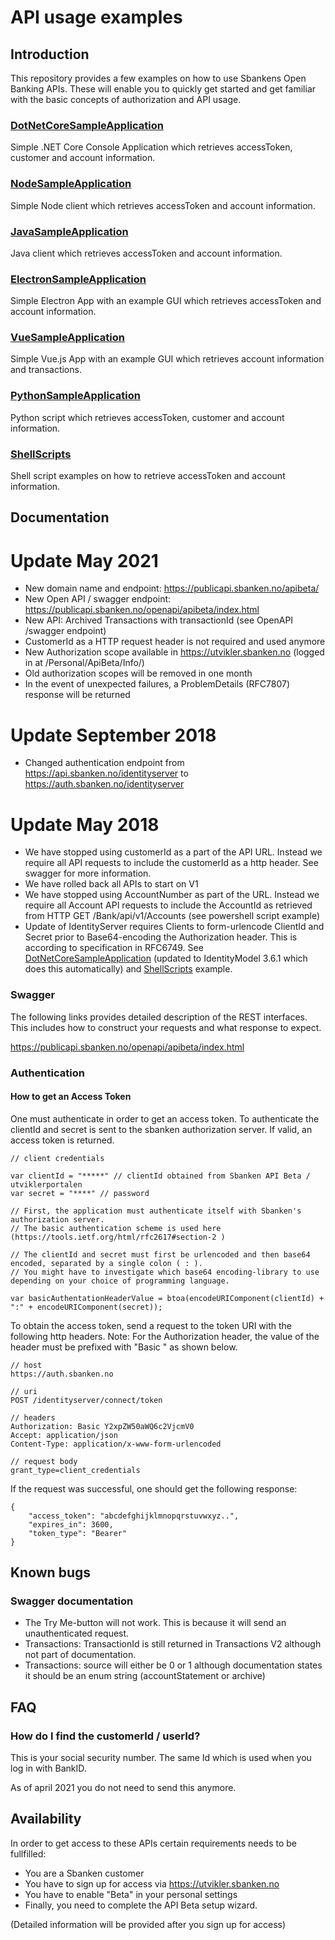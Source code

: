 # API usage examples

## Introduction

This repository provides a few examples on how to use Sbankens Open Banking APIs. These will enable you to quickly get started and get familiar with the basic concepts of authorization and API usage.

### [DotNetCoreSampleApplication](./DotNetCoreSampleApplication/)
Simple .NET Core Console Application which retrieves accessToken, customer and account information.

### [NodeSampleApplication](./NodeSampleApplication/)
Simple Node client which retrieves accessToken and account information.

### [JavaSampleApplication](./JavaSampleApplication/)
Java client which retrieves accessToken and account information.

### [ElectronSampleApplication](./ElectronSampleApplication/)
Simple Electron App with an example GUI which retrieves accessToken and account information.

### [VueSampleApplication](./VueSampleApplication/)
Simple Vue.js App with an example GUI which retrieves account information and transactions.

### [PythonSampleApplication](./PythonSampleApplication/)
Python script which retrieves accessToken, customer and account information.

### [ShellScripts](./ShellScripts/)
Shell script examples on how to retrieve accessToken and account information.

## Documentation 

# Update May 2021

* New domain name and endpoint: https://publicapi.sbanken.no/apibeta/
* New Open API / swagger endpoint: https://publicapi.sbanken.no/openapi/apibeta/index.html
* New API: Archived Transactions with transactionId (see OpenAPI /swagger endpoint)
* CustomerId as a HTTP request header is not required and used anymore
* New Authorization scope available in https://utvikler.sbanken.no (logged in at /Personal/ApiBeta/Info/)
* Old authorization scopes will be removed in one month
* In the event of unexpected failures, a ProblemDetails (RFC7807) response will be returned

# Update September 2018

* Changed authentication endpoint from https://api.sbanken.no/identityserver to https://auth.sbanken.no/identityserver


# Update May 2018

* We have stopped using customerId as a part of the API URL. Instead we require all API requests to include the customerId as a http header. See swagger for more information.
* We have rolled back all APIs to start on V1
* We have stopped using AccountNumber as part of the URL. Instead we require all Account API requests to include the AccountId as retrieved from HTTP GET /Bank/api/v1/Accounts (see powershell script example)
* Update of IdentityServer requires Clients to form-urlencode ClientId and Secret prior to Base64-encoding the Authorization header. This is according to specification in RFC6749. See [DotNetCoreSampleApplication](./DotNetCoreSampleApplication/) (updated to IdentityModel 3.6.1 which does this automatically) and [ShellScripts](./ShellScripts/) example.

### Swagger

The following links provides detailed description of the REST interfaces. This includes how to construct your requests and what response to expect.


https://publicapi.sbanken.no/openapi/apibeta/index.html



### Authentication

#### How to get an Access Token

One must authenticate in order to get an access token. To authenticate the clientId and secret is sent to the sbanken authorization server. If valid, an access token is returned. 

```
// client credentials

var clientId = "*****" // clientId obtained from Sbanken API Beta / utviklerportalen
var secret = "****" // password

// First, the application must authenticate itself with Sbanken's authorization server.
// The basic authentication scheme is used here (https://tools.ietf.org/html/rfc2617#section-2 ) 

// The clientId and secret must first be urlencoded and then base64 encoded, separated by a single colon ( : ).
// You might have to investigate which base64 encoding-library to use depending on your choice of programming language.

var basicAuthentationHeaderValue = btoa(encodeURIComponent(clientId) + ":" + encodeURIComponent(secret));
```

To obtain the access token, send a request to the token URI with the following http headers. 
Note: For the Authorization header, the value of the header must be prefixed with  "Basic " as shown below.

```
// host
https://auth.sbanken.no

// uri
POST /identityserver/connect/token  

// headers
Authorization: Basic Y2xpZW50aWQ6c2VjcmV0
Accept: application/json  
Content-Type: application/x-www-form-urlencoded

// request body
grant_type=client_credentials  
```

If the request was successful, one should get the following response:

```
{
    "access_token": "abcdefghijklmnopqrstuvwxyz..",
    "expires_in": 3600,
    "token_type": "Bearer"
}
```



## Known bugs

### Swagger documentation

* The Try Me-button will not work. This is because it will send an unauthenticated request.
* Transactions: TransactionId is still returned in Transactions V2 although not part of documentation.
* Transactions: source will either be 0 or 1 although documentation states it should be an enum string (accountStatement or archive)

## FAQ

### How do I find the customerId / userId?

This is your social security number. The same Id which is used when you log in with BankID.

As of april 2021 you do not need to send this anymore.


## Availability

In order to get access to these APIs certain requirements needs to be fullfilled:
* You are a Sbanken customer
* You have to sign up for access via https://utvikler.sbanken.no
* You have to enable "Beta" in your personal settings
* Finally, you need to complete the API Beta setup wizard.

(Detailed information will be provided after you sign up for access)

